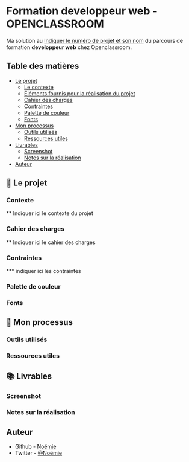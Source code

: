 # Formation developpeur web - OPENCLASSROOM

Ma solution au [Indiquer le numéro de projet et son nom](https://vcna-0.github.io/Booki/) du parcours de formation __developpeur web__ chez Openclassroom.

## Table des matières

- [Le projet](#le-projet)
  - [Le contexte](#le-contexte)
  - [Éléments fournis pour la réalisation du projet](#éléments-fournis-pour-la-réalisation-du-projet)
  - [Cahier des charges](#cahier-des-charges)
  - [Contraintes](#contraintes)
  - [Palette de couleur](#palette-de-couleur)
  - [Fonts](#fonts)
- [Mon processus](#mon-processus)
  - [Outils utilisés](#outils-utilisé)
  - [Ressources utiles](#ressources-utiles)
- [Livrables](#livrables)
  - [Screenshot](#screenshot)
  - [Notes sur la réalisation](#notes-sur-la-réalisation)
- [Auteur](#auteur)



## 🚀 Le projet

### Contexte

** Indiquer ici le contexte du projet 

### Cahier des charges

** Indiquer ici le cahier des charges

### Contraintes

*** indiquer ici les contraintes

### Palette de couleur

### Fonts

## 🔨 Mon processus

### Outils utilisés

### Ressources utiles

## 📚 Livrables

### Screenshot

### Notes sur la réalisation

## Auteur

- Github - [Noëmie](https://github.com/Vcna-0)
- Twitter - [@Noëmie](https://twitter.com/Odymonie)



